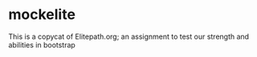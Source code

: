 # mockelite
This is a copycat of Elitepath.org; an assignment to test our strength and abilities in bootstrap
